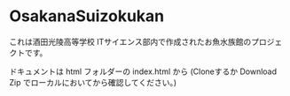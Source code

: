 # OsakanaSuizokukan

これは酒田光陵高等学校 ITサイエンス部内で作成されたお魚水族館のプロジェクトです。

ドキュメントは html フォルダーの index.html から (Cloneするか Download Zip でローカルにおいてから確認してください。)
